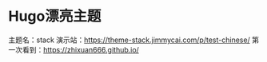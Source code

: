 # Hugo漂亮主题

主题名：stack
演示站：https://theme-stack.jimmycai.com/p/test-chinese/
第一次看到：https://zhixuan666.github.io/

